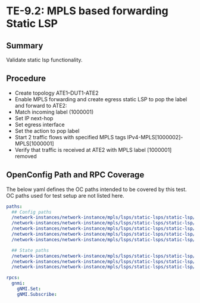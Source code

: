 # TE-9.2: MPLS based forwarding Static LSP

## Summary

Validate static lsp functionality.

## Procedure

*  Create topology ATE1–DUT1-ATE2
*  Enable MPLS forwarding and create egress static LSP to pop the label and forward to ATE2:
*  Match incoming label (1000001)
*  Set IP next-hop
*  Set egress interface
*  Set the action to pop label
*  Start 2 traffic flows with specified MPLS tags IPv4-MPLS[1000002]-MPLS[1000001]
*  Verify that traffic is received at ATE2 with MPLS label [1000001] removed

## OpenConfig Path and RPC Coverage

The below yaml defines the OC paths intended to be covered by this test. OC paths used for test setup are not listed here.

```yaml
paths:
  ## Config paths
  /network-instances/network-instance/mpls/lsps/static-lsps/static-lsp/egress/config/incoming-label:
  /network-instances/network-instance/mpls/lsps/static-lsps/static-lsp/egress/lsp-next-hops/lsp-next-hop/index:
  /network-instances/network-instance/mpls/lsps/static-lsps/static-lsp/egress/lsp-next-hops/lsp-next-hop/config/index:
  /network-instances/network-instance/mpls/lsps/static-lsps/static-lsp/egress/lsp-next-hops/lsp-next-hop/config/ip-address:
  /network-instances/network-instance/mpls/lsps/static-lsps/static-lsp/egress/lsp-next-hops/lsp-next-hop/config/interface:

  ## State paths
  /network-instances/network-instance/mpls/lsps/static-lsps/static-lsp/egress/state/incoming-label:
  /network-instances/network-instance/mpls/lsps/static-lsps/static-lsp/egress/lsp-next-hops/lsp-next-hop/state/ip-address:
  /network-instances/network-instance/mpls/lsps/static-lsps/static-lsp/egress/lsp-next-hops/lsp-next-hop/state/interface:

rpcs:
  gnmi:
    gNMI.Set:
    gNMI.Subscribe:
